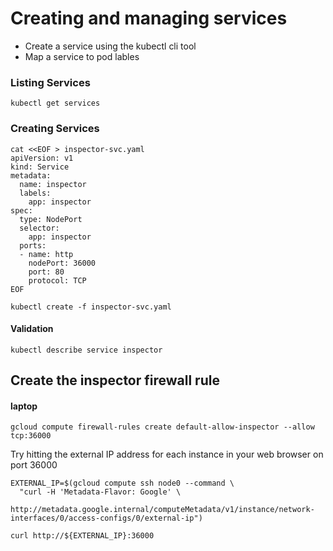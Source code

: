 # Creating and managing services

* Create a service using the kubectl cli tool
* Map a service to pod lables

### Listing Services

```
kubectl get services
```

### Creating Services

```
cat <<EOF > inspector-svc.yaml
apiVersion: v1
kind: Service
metadata:
  name: inspector
  labels:
    app: inspector
spec:
  type: NodePort
  selector:
    app: inspector
  ports:
  - name: http
    nodePort: 36000
    port: 80
    protocol: TCP
EOF
```

```
kubectl create -f inspector-svc.yaml
```

#### Validation
```
kubectl describe service inspector
```

## Create the inspector firewall rule

#### laptop

```
gcloud compute firewall-rules create default-allow-inspector --allow tcp:36000
```

Try hitting the external IP address for each instance in your web browser on port 36000

```
EXTERNAL_IP=$(gcloud compute ssh node0 --command \
  "curl -H 'Metadata-Flavor: Google' \
   http://metadata.google.internal/computeMetadata/v1/instance/network-interfaces/0/access-configs/0/external-ip")
```

```
curl http://${EXTERNAL_IP}:36000
```
